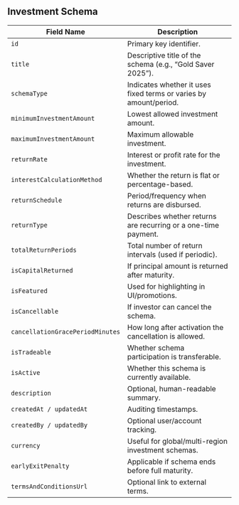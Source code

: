 ## Investment Schema

| Field Name                       | Description                                                       |
| -------------------------------- | ----------------------------------------------------------------- |
| `id`                             | Primary key identifier.                                           |
| `title`                          | Descriptive title of the schema (e.g., “Gold Saver 2025”).        |
| `schemaType`                     | Indicates whether it uses fixed terms or varies by amount/period. |
| `minimumInvestmentAmount`        | Lowest allowed investment amount.                                 |
| `maximumInvestmentAmount`        | Maximum allowable investment.                                     |
| `returnRate`                     | Interest or profit rate for the investment.                       |
| `interestCalculationMethod`      | Whether the return is flat or percentage-based.                   |
| `returnSchedule`                 | Period/frequency when returns are disbursed.                      |
| `returnType`                     | Describes whether returns are recurring or a one-time payment.    |
| `totalReturnPeriods`             | Total number of return intervals (used if periodic).              |
| `isCapitalReturned`              | If principal amount is returned after maturity.                   |
| `isFeatured`                     | Used for highlighting in UI/promotions.                           |
| `isCancellable`                  | If investor can cancel the schema.                                |
| `cancellationGracePeriodMinutes` | How long after activation the cancellation is allowed.            |
| `isTradeable`                    | Whether schema participation is transferable.                     |
| `isActive`                       | Whether this schema is currently available.                       |
| `description`                    | Optional, human-readable summary.                                 |
| `createdAt / updatedAt`          | Auditing timestamps.                                              |
| `createdBy / updatedBy`          | Optional user/account tracking.                                   |
| `currency`                       | Useful for global/multi-region investment schemas.                |
| `earlyExitPenalty`               | Applicable if schema ends before full maturity.                   |
| `termsAndConditionsUrl`          | Optional link to external terms.                                  |
